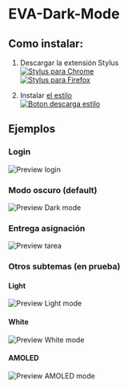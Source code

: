 # EVA-Dark-Mode

## Como instalar:

1. Descargar la extensión Stylus  
    [![Stylus para Chrome](https://img.shields.io/badge/Chrome-Stylus-teal?logo=google-chrome&logoColor=white)](https://chrome.google.com/webstore/detail/stylus/clngdbkpkpeebahjckkjfobafhncgmne)  
    [![Stylus para Firefox](https://img.shields.io/badge/Firefox-Stylus-teal?logo=mozilla-firefox&logoColor=white)](https://addons.mozilla.org/en-US/firefox/addon/styl-us/)

2. Instalar [el estilo][1]  
    [![Boton descarga estilo](https://img.shields.io/badge/Descargar-EVA%20Dark%20Mode-informational)][1]

[1]: https://raw.githubusercontent.com/ScyllarusDactyl/EVA-Dark-Mode/master/eva_dark_mode.user.css


## Ejemplos

### Login
![Preview login](https://raw.githubusercontent.com/ScyllarusDactyl/EVA-Dark-Mode/master/desc_img/login_demo.png)

### Modo oscuro (default)
![Preview Dark mode](https://raw.githubusercontent.com/ScyllarusDactyl/EVA-Dark-Mode/master/desc_img/dark_demo.png)

### Entrega asignación
![Preview tarea](https://raw.githubusercontent.com/ScyllarusDactyl/EVA-Dark-Mode/master/desc_img/tarea_demo.png)

### Otros subtemas (en prueba)
#### Light
![Preview Light mode](https://raw.githubusercontent.com/ScyllarusDactyl/EVA-Dark-Mode/master/desc_img/light_demo.png)

#### White
![Preview White mode](https://raw.githubusercontent.com/ScyllarusDactyl/EVA-Dark-Mode/master/desc_img/white_demo.png)

#### AMOLED
![Preview AMOLED mode](https://raw.githubusercontent.com/ScyllarusDactyl/EVA-Dark-Mode/master/desc_img/amoled_demo.png)

